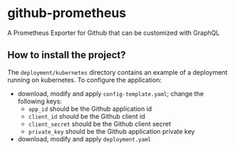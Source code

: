 # github-prometheus

A Prometheus Exporter for Github that can be customized with GraphQL

## How to install the project?

The `deployment/kubernetes` directory contains an example of a deployment
running on kubernetes. To configure the application:

- download, modify and apply `config-template.yaml`; change the following keys:
  - `app_id` should be the Github application id
  - `client_id` should be the Github client id
  - `client_secret` should be the Github client secret
  - `private_key` should be the Github application private key
- download, modify and apply `deployment.yaml`
